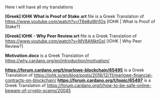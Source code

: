 Here i will have all my translations

**[Greek] IOHK What is Proof of Stake.srt** file is a Greek Translation of https://www.youtube.com/watch?v=lT6e8uWn1Os [IOHK | What is Proof of Stake?]

**[Greek] IOHK - Why Peer Review.srt** file is a Greek Translation of https://www.youtube.com/watch?v=MV8ANlktGoI [IOHK | Why Peer Review?]

**Motivation.docx** is a Greek Translation of https://why.cardano.org/en/introduction/motivation/

**https://forum.cardano.org/t/marlowe-blockchain/65495** is a Greek Translation of https://iohk.io/en/blog/posts/2018/12/11/marlowe-financial-contracts-on-blockchain/
**https://forum.cardano.org/t/topic/65497** is a Greek Translation of https://forum.cardano.org/t/how-to-be-safe-online-beware-of-crypto-scams/20045
